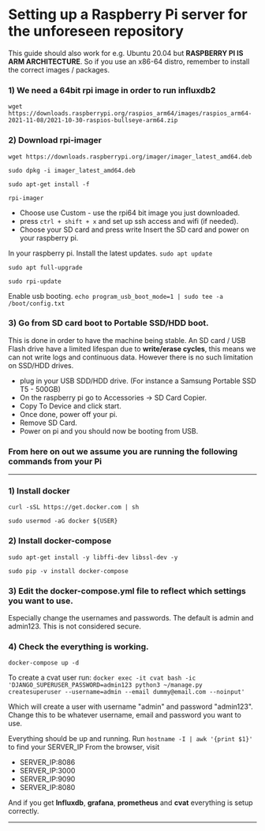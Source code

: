 # Setting up a Raspberry Pi server for the unforeseen repository

This guide should also work for e.g. Ubuntu 20.04 but **RASPBERRY PI IS ARM ARCHITECTURE**. So if you use an x86-64 distro, remember to install the correct images / packages.

### 1)  We need a 64bit rpi image in order to run influxdb2
`wget https://downloads.raspberrypi.org/raspios_arm64/images/raspios_arm64-2021-11-08/2021-10-30-raspios-bullseye-arm64.zip`

 ### 2) Download rpi-imager
`wget https://downloads.raspberrypi.org/imager/imager_latest_amd64.deb`

`sudo dpkg -i imager_latest_amd64.deb`

`sudo apt-get install -f`

`rpi-imager`

- Choose use Custom - use the rpi64 bit image you just downloaded.
- press `ctrl + shift + x` and set up ssh access and wifi (if needed).
- Choose your SD card and press write
Insert the SD card and power on your raspberry pi.

In your raspberry pi. Install the latest updates.
`sudo apt update`

`sudo apt full-upgrade`

`sudo rpi-update`

Enable usb booting. 
`echo program_usb_boot_mode=1 | sudo tee -a /boot/config.txt`

### 3)  Go from SD card boot to Portable SSD/HDD boot.
This is done in order to have the machine being stable. An SD card / USB Flash drive have a limited lifespan due to **write/erase cycles**, this means we can not write logs and continuous data. However there is no such limitation on SSD/HDD drives. 

- plug in your USB SDD/HDD drive. (For instance a Samsung Portable SSD T5 - 500GB)
- On the raspberry pi go to Accessories -> SD Card Copier.
- Copy To Device and click start.
- Once done, power off your pi.
- Remove SD Card.
- Power on pi and you should now be booting from USB.

### From here on out we assume you are running the following commands from your Pi 
---

### 1) Install docker
`curl -sSL https://get.docker.com | sh`

`sudo usermod -aG docker ${USER}`


### 2) Install docker-compose
`sudo apt-get install -y libffi-dev libssl-dev -y`

`sudo pip -v install docker-compose`

### 3) Edit the docker-compose.yml file to reflect which settings you want to use.
Especially change the usernames and passwords. The default is admin and admin123. This is not considered secure.

### 4) Check the everything is working.
`docker-compose up -d`

To create a cvat user run:
`docker exec -it cvat bash -ic 'DJANGO_SUPERUSER_PASSWORD=admin123 python3 ~/manage.py createsuperuser --username=admin --email dummy@email.com --noinput'`

Which will create a user with username "admin" and password "admin123". Change this to be whatever username, email and password you want to use.

Everything should be up and running.
Run `hostname -I | awk '{print $1}'` to find your SERVER_IP
From the browser, visit 
- SERVER_IP:8086
- SERVER_IP:3000
- SERVER_IP:9090
- SERVER_IP:8080

And if you get **Influxdb**, **grafana**, **prometheus** and **cvat** everything is setup correctly.

---
